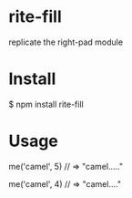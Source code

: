 # rite-fill
replicate the right-pad module

# Install
$ npm install rite-fill

# Usage
me('camel', 5)
// => "camel....."

me('camel', 4)
// => "camel...."
